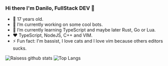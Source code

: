 ### Hi there I'm Danilo, FullStack DEV 👋

- 👨 17 years old.
- 🔭 I’m currently working on some cool bots.
- 🌱 I’m currently learning TypeScript and maybe later Rust, Go or Lua.
- ❤️ TypeScript, NodeJS, C++ and VIM.
- ⚡ Fun fact: I'm bassist, I love cats and I love vim because others editors sucks.

![Raisess github stats](https://github-readme-stats.vercel.app/api?username=Raisess&count_private=true&show_icons=true&theme=solarized-dark)
![Top Langs](https://github-readme-stats.vercel.app/api/top-langs/?username=Raisess&layout=compact)
